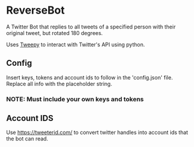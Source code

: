 # ReverseBot

A Twitter Bot that replies to all tweets of a specified person with their original tweet, but rotated 180 degrees. 

Uses [Tweepy](https://www.tweepy.org/) to interact with Twitter's API using python. 

## Config

Insert keys, tokens and account ids to follow in the 'config.json' file. Replace all info with the placeholder string.

### __NOTE: Must include your own keys and tokens__

## Account IDS

Use https://tweeterid.com/ to convert twitter handles into account ids that the bot can read.

